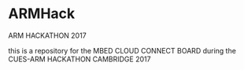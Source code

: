 # ARMHack
ARM HACKATHON 2017

this is a repository for the MBED CLOUD CONNECT BOARD during the CUES-ARM HACKATHON CAMBRIDGE 2017
